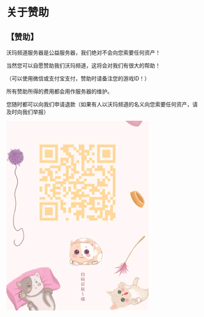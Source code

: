 # 关于赞助

## 【赞助】

沃玛频道服务器是公益服务器，我们绝对不会向您索要任何资产！

当然您可以自愿赞助我们沃玛频道，这将会对我们有很大的帮助！

（可以使用微信或支付宝支付，赞助时请备注您的游戏ID！）

所有赞助所得的费用都会用作服务器的维护。

您随时都可以向我们申请退款（如果有人以沃玛频道的名义向您索要任何资产，请及时向我们举报）

![](../assets/null-1cdc53073e0047ee.jpg)

